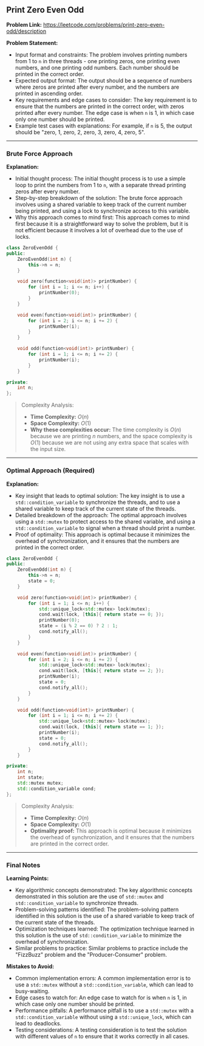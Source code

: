 ## Print Zero Even Odd
**Problem Link:** https://leetcode.com/problems/print-zero-even-odd/description

**Problem Statement:**
- Input format and constraints: The problem involves printing numbers from 1 to `n` in three threads - one printing zeros, one printing even numbers, and one printing odd numbers. Each number should be printed in the correct order.
- Expected output format: The output should be a sequence of numbers where zeros are printed after every number, and the numbers are printed in ascending order.
- Key requirements and edge cases to consider: The key requirement is to ensure that the numbers are printed in the correct order, with zeros printed after every number. The edge case is when `n` is 1, in which case only one number should be printed.
- Example test cases with explanations: For example, if `n` is 5, the output should be "zero, 1, zero, 2, zero, 3, zero, 4, zero, 5".

---

### Brute Force Approach

**Explanation:**
- Initial thought process: The initial thought process is to use a simple loop to print the numbers from 1 to `n`, with a separate thread printing zeros after every number.
- Step-by-step breakdown of the solution: The brute force approach involves using a shared variable to keep track of the current number being printed, and using a lock to synchronize access to this variable.
- Why this approach comes to mind first: This approach comes to mind first because it is a straightforward way to solve the problem, but it is not efficient because it involves a lot of overhead due to the use of locks.

```cpp
class ZeroEvenOdd {
public:
    ZeroEvenOdd(int n) {
        this->n = n;
    }

    void zero(function<void(int)> printNumber) {
        for (int i = 1; i <= n; i++) {
            printNumber(0);
        }
    }

    void even(function<void(int)> printNumber) {
        for (int i = 2; i <= n; i += 2) {
            printNumber(i);
        }
    }

    void odd(function<void(int)> printNumber) {
        for (int i = 1; i <= n; i += 2) {
            printNumber(i);
        }
    }

private:
    int n;
};
```

> Complexity Analysis:
> - **Time Complexity:** $O(n)$
> - **Space Complexity:** $O(1)$
> - **Why these complexities occur:** The time complexity is $O(n)$ because we are printing $n$ numbers, and the space complexity is $O(1)$ because we are not using any extra space that scales with the input size.

---

### Optimal Approach (Required)

**Explanation:**
- Key insight that leads to optimal solution: The key insight is to use a `std::condition_variable` to synchronize the threads, and to use a shared variable to keep track of the current state of the threads.
- Detailed breakdown of the approach: The optimal approach involves using a `std::mutex` to protect access to the shared variable, and using a `std::condition_variable` to signal when a thread should print a number.
- Proof of optimality: This approach is optimal because it minimizes the overhead of synchronization, and it ensures that the numbers are printed in the correct order.

```cpp
class ZeroEvenOdd {
public:
    ZeroEvenOdd(int n) {
        this->n = n;
        state = 0;
    }

    void zero(function<void(int)> printNumber) {
        for (int i = 1; i <= n; i++) {
            std::unique_lock<std::mutex> lock(mutex);
            cond.wait(lock, [this]{ return state == 0; });
            printNumber(0);
            state = (i % 2 == 0) ? 2 : 1;
            cond.notify_all();
        }
    }

    void even(function<void(int)> printNumber) {
        for (int i = 2; i <= n; i += 2) {
            std::unique_lock<std::mutex> lock(mutex);
            cond.wait(lock, [this]{ return state == 2; });
            printNumber(i);
            state = 0;
            cond.notify_all();
        }
    }

    void odd(function<void(int)> printNumber) {
        for (int i = 1; i <= n; i += 2) {
            std::unique_lock<std::mutex> lock(mutex);
            cond.wait(lock, [this]{ return state == 1; });
            printNumber(i);
            state = 0;
            cond.notify_all();
        }
    }

private:
    int n;
    int state;
    std::mutex mutex;
    std::condition_variable cond;
};
```

> Complexity Analysis:
> - **Time Complexity:** $O(n)$
> - **Space Complexity:** $O(1)$
> - **Optimality proof:** This approach is optimal because it minimizes the overhead of synchronization, and it ensures that the numbers are printed in the correct order.

---

### Final Notes

**Learning Points:**
- Key algorithmic concepts demonstrated: The key algorithmic concepts demonstrated in this solution are the use of `std::mutex` and `std::condition_variable` to synchronize threads.
- Problem-solving patterns identified: The problem-solving pattern identified in this solution is the use of a shared variable to keep track of the current state of the threads.
- Optimization techniques learned: The optimization technique learned in this solution is the use of `std::condition_variable` to minimize the overhead of synchronization.
- Similar problems to practice: Similar problems to practice include the "FizzBuzz" problem and the "Producer-Consumer" problem.

**Mistakes to Avoid:**
- Common implementation errors: A common implementation error is to use a `std::mutex` without a `std::condition_variable`, which can lead to busy-waiting.
- Edge cases to watch for: An edge case to watch for is when `n` is 1, in which case only one number should be printed.
- Performance pitfalls: A performance pitfall is to use a `std::mutex` with a `std::condition_variable` without using a `std::unique_lock`, which can lead to deadlocks.
- Testing considerations: A testing consideration is to test the solution with different values of `n` to ensure that it works correctly in all cases.